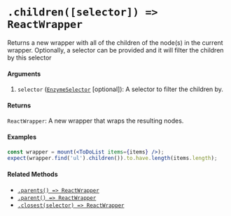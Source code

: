 # `.children([selector]) => ReactWrapper`

Returns a new wrapper with all of the children of the node(s) in the current wrapper. Optionally, a 
selector can be provided and it will filter the children by this selector


#### Arguments

1. `selector` ([`EnzymeSelector`](../selector.md) [optional]): A selector to filter the children by.


#### Returns

`ReactWrapper`: A new wrapper that wraps the resulting nodes.



#### Examples

```jsx
const wrapper = mount(<ToDoList items={items} />);
expect(wrapper.find('ul').children()).to.have.length(items.length);
```

#### Related Methods

- [`.parents() => ReactWrapper`](parents.md)
- [`.parent() => ReactWrapper`](parent.md)
- [`.closest(selector) => ReactWrapper`](closest.md)
